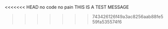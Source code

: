 <<<<<<< HEAD
no code no pain
THIS IS A TEST MESSAGE
>>>>>>> 743426126f49a3ac8256aab88fe559fa535574f6
